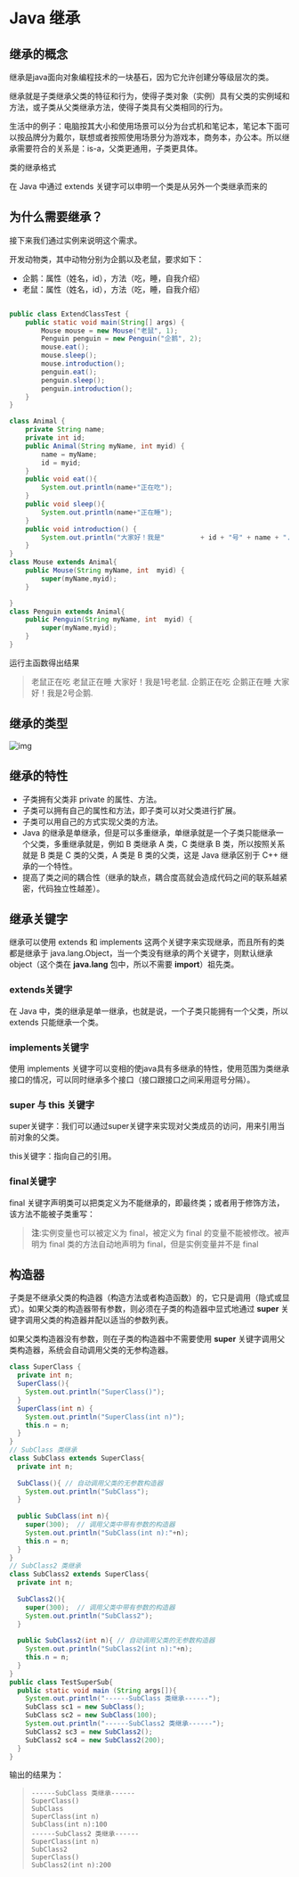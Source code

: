 # Java 继承

## 继承的概念

继承是java面向对象编程技术的一块基石，因为它允许创建分等级层次的类。

继承就是子类继承父类的特征和行为，使得子类对象（实例）具有父类的实例域和方法，或子类从父类继承方法，使得子类具有父类相同的行为。

生活中的例子：电脑按其大小和使用场景可以分为台式机和笔记本，笔记本下面可以按品牌分为戴尔，联想或者按照使用场景分为游戏本，商务本，办公本。所以继承需要符合的关系是：is-a，父类更通用，子类更具体。

类的继承格式

在 Java 中通过 extends 关键字可以申明一个类是从另外一个类继承而来的

## 为什么需要继承？

接下来我们通过实例来说明这个需求。

开发动物类，其中动物分别为企鹅以及老鼠，要求如下：

- 企鹅：属性（姓名，id），方法（吃，睡，自我介绍）
- 老鼠：属性（姓名，id），方法（吃，睡，自我介绍）

```java

public class ExtendClassTest {
    public static void main(String[] args) {
        Mouse mouse = new Mouse("老鼠", 1);
        Penguin penguin = new Penguin("企鹅", 2);
        mouse.eat();
        mouse.sleep();
        mouse.introduction();
        penguin.eat();
        penguin.sleep();
        penguin.introduction();
    }
}

class Animal {
    private String name;
    private int id;
    public Animal(String myName, int myid) {
        name = myName;
        id = myid;
    }
    public void eat(){
        System.out.println(name+"正在吃");
    }
    public void sleep(){
        System.out.println(name+"正在睡");
    }
    public void introduction() {
        System.out.println("大家好！我是"         + id + "号" + name + ".");
    }
}
class Mouse extends Animal{
    public Mouse(String myName, int  myid) {
        super(myName,myid);
    }

}
class Penguin extends Animal{
    public Penguin(String myName, int  myid) {
        super(myName,myid);
    }
}
```

运行主函数得出结果

> 老鼠正在吃
> 老鼠正在睡
> 大家好！我是1号老鼠.
> 企鹅正在吃
> 企鹅正在睡
> 大家好！我是2号企鹅.

## 继承的类型

![img](C:\Users\18055\Desktop\笔记\java基础\java面向对象.assets\java-extends-2020-12-08.png)

## 继承的特性

- 子类拥有父类非 private 的属性、方法。
- 子类可以拥有自己的属性和方法，即子类可以对父类进行扩展。
- 子类可以用自己的方式实现父类的方法。
- Java 的继承是单继承，但是可以多重继承，单继承就是一个子类只能继承一个父类，多重继承就是，例如 B 类继承 A 类，C 类继承 B 类，所以按照关系就是 B 类是 C 类的父类，A 类是 B 类的父类，这是 Java 继承区别于 C++ 继承的一个特性。
- 提高了类之间的耦合性（继承的缺点，耦合度高就会造成代码之间的联系越紧密，代码独立性越差）。

## 继承关键字

继承可以使用 extends 和 implements 这两个关键字来实现继承，而且所有的类都是继承于 java.lang.Object，当一个类没有继承的两个关键字，则默认继承object（这个类在 **java.lang** 包中，所以不需要 **import**）祖先类。

### extends关键字

在 Java 中，类的继承是单一继承，也就是说，一个子类只能拥有一个父类，所以 extends 只能继承一个类。

### implements关键字

使用 implements 关键字可以变相的使java具有多继承的特性，使用范围为类继承接口的情况，可以同时继承多个接口（接口跟接口之间采用逗号分隔）。

### super 与 this 关键字

super关键字：我们可以通过super关键字来实现对父类成员的访问，用来引用当前对象的父类。

this关键字：指向自己的引用。

### final关键字

final 关键字声明类可以把类定义为不能继承的，即最终类；或者用于修饰方法，该方法不能被子类重写：

> **注**:实例变量也可以被定义为 final，被定义为 final 的变量不能被修改。被声明为 final 类的方法自动地声明为 final，但是实例变量并不是 final

## 构造器

子类是不继承父类的构造器（构造方法或者构造函数）的，它只是调用（隐式或显式）。如果父类的构造器带有参数，则必须在子类的构造器中显式地通过 **super** 关键字调用父类的构造器并配以适当的参数列表。

如果父类构造器没有参数，则在子类的构造器中不需要使用 **super** 关键字调用父类构造器，系统会自动调用父类的无参构造器。

```java
class SuperClass {
  private int n;
  SuperClass(){
    System.out.println("SuperClass()");
  }
  SuperClass(int n) {
    System.out.println("SuperClass(int n)");
    this.n = n;
  }
}
// SubClass 类继承
class SubClass extends SuperClass{
  private int n;
  
  SubClass(){ // 自动调用父类的无参数构造器
    System.out.println("SubClass");
  }  
  
  public SubClass(int n){ 
    super(300);  // 调用父类中带有参数的构造器
    System.out.println("SubClass(int n):"+n);
    this.n = n;
  }
}
// SubClass2 类继承
class SubClass2 extends SuperClass{
  private int n;
  
  SubClass2(){
    super(300);  // 调用父类中带有参数的构造器
    System.out.println("SubClass2");
  }  
  
  public SubClass2(int n){ // 自动调用父类的无参数构造器
    System.out.println("SubClass2(int n):"+n);
    this.n = n;
  }
}
public class TestSuperSub{
  public static void main (String args[]){
    System.out.println("------SubClass 类继承------");
    SubClass sc1 = new SubClass();
    SubClass sc2 = new SubClass(100); 
    System.out.println("------SubClass2 类继承------");
    SubClass2 sc3 = new SubClass2();
    SubClass2 sc4 = new SubClass2(200); 
  }
}
```

输出的结果为：

> ```
> ------SubClass 类继承------
> SuperClass()
> SubClass
> SuperClass(int n)
> SubClass(int n):100
> ------SubClass2 类继承------
> SuperClass(int n)
> SubClass2
> SuperClass()
> SubClass2(int n):200
> ```

